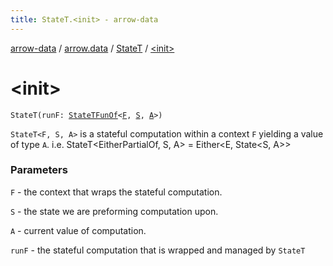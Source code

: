 ```yaml
---
title: StateT.<init> - arrow-data
---
```


[arrow-data](../../index.html) / [arrow.data](../index.html) / [StateT](index.html) / [&lt;init&gt;](./-init-.html)

# &lt;init&gt;

`StateT(runF: `[`StateTFunOf`](../-state-t-fun-of.html)`<`[`F`](index.html#F)`, `[`S`](index.html#S)`, `[`A`](index.html#A)`>)`

`StateT<F, S, A>` is a stateful computation within a context `F` yielding
a value of type `A`. i.e. StateT&lt;EitherPartialOf, S, A&gt; = Either&lt;E, State&lt;S, A&gt;&gt;

### Parameters

`F` - the context that wraps the stateful computation.

`S` - the state we are preforming computation upon.

`A` - current value of computation.

`runF` - the stateful computation that is wrapped and managed by `StateT`